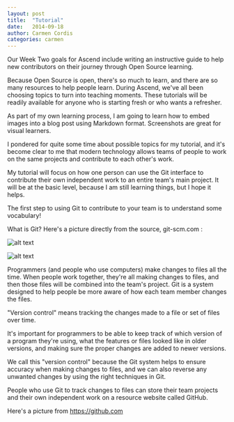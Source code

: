 ```yaml
---
layout: post
title:  "Tutorial"
date:   2014-09-18
author: Carmen Cordis
categories: carmen
---
```


Our Week Two goals for Ascend include writing an instructive guide to help new contributors on their journey through Open Source learning.

Because Open Source is open, there's so much to learn, and there are so many resources to help people learn.  During Ascend, we've all been choosing topics to turn into teaching moments.  These tutorials will be readily available for anyone who is starting fresh or who wants a refresher.

As part of my own learning process, I am going to learn how to embed images into a blog post using Markdown format.  Screenshots are great for visual learners.

I pondered for quite some time about possible topics for my tutorial, and it's become clear to me that modern technology allows teams of people to work on the same projects and contribute to each other's work.

My tutorial will focus on how one person can use the Git interface to contribute their own independent work to an entire team's main project.  It will be at the basic level, because I am still learning things, but I hope it helps.

The first step to using Git to contribute to your team is to understand some vocabulary!

What is Git?  Here's a picture directly from the source, git-scm.com :

![alt text](images/git_scm_site.png)

![alt text](images/git_explanation.png)

Programmers (and people who use computers) make changes to files all the time.  When people work together, they're all making changes to files, and then those files will be combined into the team's project.  Git is a system designed to help people be more aware of how each team member changes the files.

"Version control" means tracking the changes made to a file or set of files over time.

It's important for programmers to be able to keep track of which version of a program they're using, what the features or files looked like in older versions, and making sure the proper changes are added to newer versions.

We call this "version control" because the Git system helps to ensure accuracy when making changes to files, and we can also reverse any unwanted changes by using the right techniques in Git.

People who use Git to track changes to files can store their team projects and their own independent work on a resource website called GitHub.

Here's a picture from https://github.com